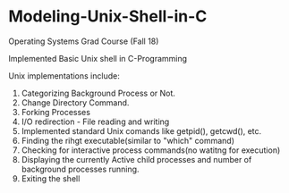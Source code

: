 # Modeling-Unix-Shell-in-C
Operating Systems  Grad Course (Fall 18)

Implemented Basic Unix shell in C-Programming

Unix implementations include:

1. Categorizing Background Process or Not.
2. Change Directory Command.
3. Forking Processes
4. I/O redirection - File reading and writing
5. Implemented standard Unix comands like getpid(), getcwd(), etc.
6. Finding the rihgt executable(similar to "which" command)
7. Checking for interactive process commands(no watitng for execution)
8. Displaying the currently Active child processes and number of background processes running.
9. Exiting the shell
